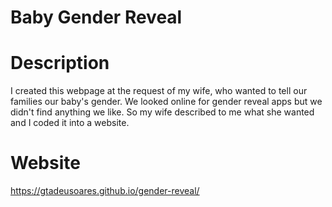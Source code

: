 # Baby Gender Reveal
# Description
I created this webpage at the request of my wife, who wanted to tell our families our baby's gender. We looked online for gender reveal apps but we didn't find anything we like. So my wife described to me what she wanted and I coded it into a website.
# Website
https://gtadeusoares.github.io/gender-reveal/
